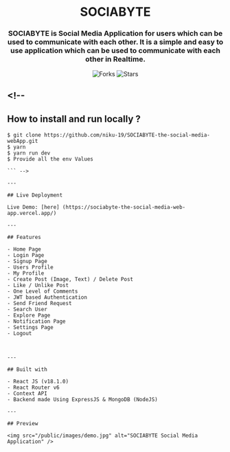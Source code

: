 <div align="center">

# SOCIABYTE

### SOCIABYTE is Social Media Application for users which can be used to communicate with each other. It is a simple and easy to use application which can be used to communicate with each other in Realtime.

![Forks](https://img.shields.io/github/forks/spraveenofficial/SOCIABYTE)
![Stars](https://img.shields.io/github/stars/spraveenofficial/SOCIABYTE)

</div>

## <!--

## How to install and run locally ?

````
$ git clone https://github.com/niku-19/SOCIABYTE-the-social-media-webApp.git
$ yarn
$ yarn run dev
$ Provide all the env Values

``` -->

---

## Live Deployment

Live Demo: [here] (https://sociabyte-the-social-media-web-app.vercel.app/)

---

## Features

- Home Page
- Login Page
- Signup Page
- Users Profile
- My Profile
- Create Post (Image, Text) / Delete Post
- Like / Unlike Post
- One Level of Comments
- JWT based Authentication
- Send Friend Request
- Search User
- Explore Page
- Notification Page
- Settings Page
- Logout



---

## Built with

- React JS (v18.1.0)
- React Router v6
- Context API
- Backend made Using ExpressJS & MongoDB (NodeJS)

---

## Preview

<img src="/public/images/demo.jpg" alt="SOCIABYTE Social Media Application" />


````

